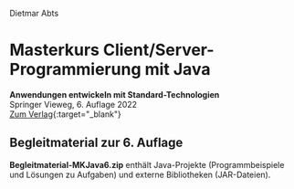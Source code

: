 Dietmar Abts
# Masterkurs Client/Server-Programmierung mit Java
**Anwendungen entwickeln mit Standard-Technologien**  
Springer Vieweg, 6. Auflage 2022  
[Zum Verlag](https://link.springer.com/book/10.1007/978-3-658-37200-2){:target="_blank"}   

## Begleitmaterial zur 6. Auflage
**Begleitmaterial-MKJava6.zip** enthält Java-Projekte (Programmbeispiele und Lösungen zu Aufgaben) und externe Bibliotheken (JAR-Dateien).
